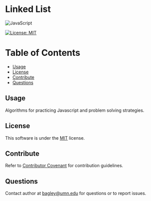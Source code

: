 # Linked List

![JavaScript](https://img.shields.io/badge/javascript-%23323330.svg?style=for-the-badge&logo=javascript&logoColor=%23F7DF1E)

[![License: MIT](https://img.shields.io/badge/License-MIT-yellow.svg)](https://opensource.org/licenses/MIT)

# Table of Contents

- [Usage](#usage)
- [License](#license)
- [Contribute](#contribute)
- [Questions](#questions)

## Usage

Algorithms for practicing Javascript and problem solving strategies.

## License

This software is under the [MIT](./LICENSE) license.

## Contribute

Refer to [Contributor Covenant](https://www.contributor-covenant.org/) for contribution guidelines.

## Questions

Contact author at bagley@umn.edu for questions or to report issues.
